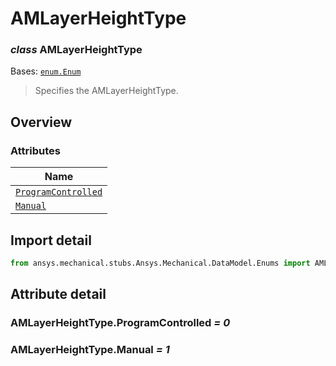 # AMLayerHeightType

<a id="AMLayerHeightType"></a>

### *class* AMLayerHeightType

Bases: [`enum.Enum`](https://docs.python.org/3/library/enum.html#enum.Enum)

> Specifies the AMLayerHeightType.

> <!-- !! processed by numpydoc !! -->

<a id="overview"></a>

## Overview

### Attributes

| Name |
| --------------------------------------------------------------- |
| [`ProgramControlled`](#AMLayerHeightType.ProgramControlled) |
| [`Manual`](#AMLayerHeightType.Manual) |

<a id="import-detail"></a>

## Import detail

```python
from ansys.mechanical.stubs.Ansys.Mechanical.DataModel.Enums import AMLayerHeightType
```

<a id="attribute-detail"></a>

## Attribute detail

<a id="AMLayerHeightType.ProgramControlled"></a>

### AMLayerHeightType.ProgramControlled *= 0*

<a id="AMLayerHeightType.Manual"></a>

### AMLayerHeightType.Manual *= 1*
